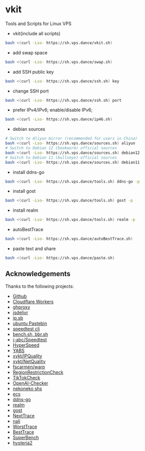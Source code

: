 # vkit

Tools and Scripts for Linux VPS

<!--
# cdn: https://cdn.jsdelivr.net/gh/:user/:repo/, https://cdn.jsdelivr.net/gh/cloudend/scripts@main/tools.sh
# cdn: https://ghproxy.com/https://github.com/:user/:repo/, https://ghproxy.com/https://github.com/zhboner/realm/releases/download/v1.4/realm
-->

- vkit(include all scripts)

```sh
bash <(curl -Lso- https://sh.vps.dance/vkit.sh)
```

- add swap space

```sh
bash <(curl -Lso- https://sh.vps.dance/swap.sh)
```

- add SSH public key

```sh
bash <(curl -Lso- https://sh.vps.dance/ssh.sh) key
```

- change SSH port

```sh
bash <(curl -Lso- https://sh.vps.dance/ssh.sh) port
```

- prefer IPv4/IPv6; enable/disable IPv6;

```sh
bash <(curl -Lso- https://sh.vps.dance/ip46.sh)
```

- debian sources

```sh
# Switch to Aliyun mirror (recommended for users in China)
bash <(curl -Lso- https://sh.vps.dance/sources.sh) aliyun
# Switch to Debian 12 (bookworm) official sources
bash <(curl -Lso- https://sh.vps.dance/sources.sh) debian12
# Switch to Debian 11 (bullseye) official sources
bash <(curl -Lso- https://sh.vps.dance/sources.sh) debian11
```

- install ddns-go

```sh
bash <(curl -Lso- https://sh.vps.dance/tools.sh) ddns-go -p
```

- install gost

```sh
bash <(curl -Lso- https://sh.vps.dance/tools.sh) gost -p
```

- install realm

```sh
bash <(curl -Lso- https://sh.vps.dance/tools.sh) realm -p
```

- autoBestTrace

```sh
bash <(curl -Lso- https://sh.vps.dance/autoBestTrace.sh)
```

- paste text and share

```sh
bash <(curl -Lso- https://sh.vps.dance/paste.sh)
```

## Acknowledgements

Thanks to the following projects:

- [Github](https://github.com)
- [Cloudflare Workers](https://workers.cloudflare.com)
- [ghproxy](https://github.com/hunshcn/gh-proxy)
- [jsdelivr](https://github.com/jsdelivr)
- [ip.sb](https://ip.sb)
- [ubuntu Pastebin](https://pastebin.ubuntu.com)
- [speedtest cli](https://www.speedtest.net/apps/cli)
- [bench.sh, bbr.sh](https://github.com/teddysun/across)
- [i-abc/Speedtest](https://github.com/i-abc/Speedtest)
- [HyperSpeed](https://github.com/veoco/bim-core)
- [YABS](https://github.com/masonr/yet-another-bench-script)
- [xykt/IPQuality](https://github.com/xykt/IPQuality)
- [xykt/NetQuality](https://github.com/xykt/NetQuality)
- [fscarmen/warp](https://gitlab.com/fscarmen/warp)
- [RegionRestrictionCheck](https://github.com/lmc999/RegionRestrictionCheck)
- [TikTokCheck](https://github.com/lmc999/TikTokCheck)
- [OpenAI-Checker](https://github.com/missuo/OpenAI-Checker)
- [nekoneko shs](https://github.com/nkeonkeo/shs)
- [ecs](https://github.com/spiritLHLS/ecs)
- [ddns-go](https://github.com/jeessy2/ddns-go)
- [realm](https://github.com/zhboner/realm)
- [gost](https://github.com/ginuerzh/gost)
- [NextTrace](https://github.com/nxtrace/Ntrace-core)
- [nali](https://github.com/zu1k/nali)
- [WorstTrace](https://wtrace.app)
- [BestTrace](https://www.ipip.net/product/client.html)
- [SuperBench](https://github.com/oooldking/script)
- [hysteria2](https://github.com/apernet/hysteria)
<!-- - [ss-rust](https://github.com/shadowsocks/shadowsocks-rust) -->
<!-- - [Project X](https://github.com/XTLS/Xray-core) -->
<!-- - snell -->

<!--
update cache:
- https://purge.jsdelivr.net/gh/VPSDance/scripts@main/vkit.sh
- https://purge.jsdelivr.net/gh/VPSDance/scripts@main/tools.sh
-->
